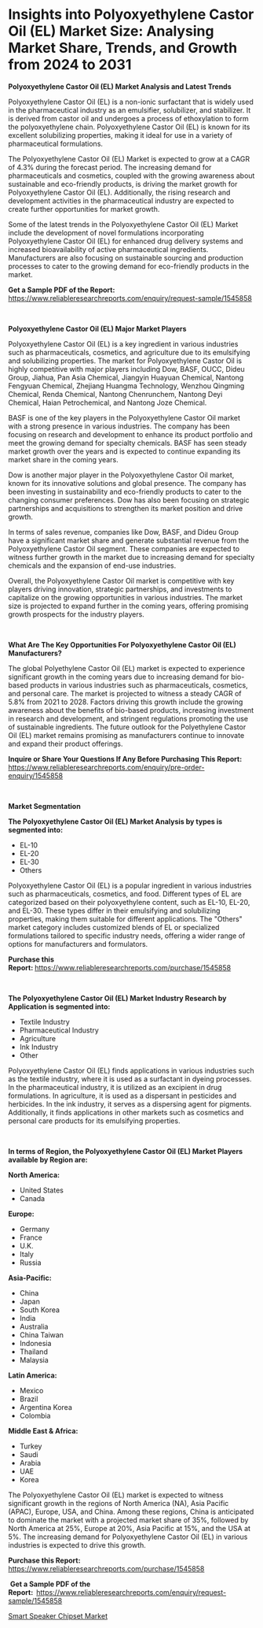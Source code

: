 <p><h1>Insights into Polyoxyethylene Castor Oil (EL) Market Size: Analysing Market Share, Trends, and Growth from 2024 to 2031</h1></p><p><strong>Polyoxyethylene Castor Oil (EL) Market Analysis and Latest Trends</strong></p>
<p><p>Polyoxyethylene Castor Oil (EL) is a non-ionic surfactant that is widely used in the pharmaceutical industry as an emulsifier, solubilizer, and stabilizer. It is derived from castor oil and undergoes a process of ethoxylation to form the polyoxyethylene chain. Polyoxyethylene Castor Oil (EL) is known for its excellent solubilizing properties, making it ideal for use in a variety of pharmaceutical formulations.</p><p>The Polyoxyethylene Castor Oil (EL) Market is expected to grow at a CAGR of 4.3% during the forecast period. The increasing demand for pharmaceuticals and cosmetics, coupled with the growing awareness about sustainable and eco-friendly products, is driving the market growth for Polyoxyethylene Castor Oil (EL). Additionally, the rising research and development activities in the pharmaceutical industry are expected to create further opportunities for market growth.</p><p>Some of the latest trends in the Polyoxyethylene Castor Oil (EL) Market include the development of novel formulations incorporating Polyoxyethylene Castor Oil (EL) for enhanced drug delivery systems and increased bioavailability of active pharmaceutical ingredients. Manufacturers are also focusing on sustainable sourcing and production processes to cater to the growing demand for eco-friendly products in the market.</p></p>
<p><strong>Get a Sample PDF of the Report:&nbsp;</strong> <a href="https://www.reliableresearchreports.com/enquiry/request-sample/1545858">https://www.reliableresearchreports.com/enquiry/request-sample/1545858</a></p>
<p>&nbsp;</p>
<p><strong>Polyoxyethylene Castor Oil (EL) Major Market Players</strong></p>
<p><p>Polyoxyethylene Castor Oil (EL) is a key ingredient in various industries such as pharmaceuticals, cosmetics, and agriculture due to its emulsifying and solubilizing properties. The market for Polyoxyethylene Castor Oil is highly competitive with major players including Dow, BASF, OUCC, Dideu Group, Jiahua, Pan Asia Chemical, Jiangyin Huayuan Chemical, Nantong Fengyuan Chemical, Zhejiang Huangma Technology, Wenzhou Qingming Chemical, Renda Chemical, Nantong Chenrunchem, Nantong Deyi Chemical, Haian Petrochemical, and Nantong Joze Chemical.</p><p>BASF is one of the key players in the Polyoxyethylene Castor Oil market with a strong presence in various industries. The company has been focusing on research and development to enhance its product portfolio and meet the growing demand for specialty chemicals. BASF has seen steady market growth over the years and is expected to continue expanding its market share in the coming years.</p><p>Dow is another major player in the Polyoxyethylene Castor Oil market, known for its innovative solutions and global presence. The company has been investing in sustainability and eco-friendly products to cater to the changing consumer preferences. Dow has also been focusing on strategic partnerships and acquisitions to strengthen its market position and drive growth.</p><p>In terms of sales revenue, companies like Dow, BASF, and Dideu Group have a significant market share and generate substantial revenue from the Polyoxyethylene Castor Oil segment. These companies are expected to witness further growth in the market due to increasing demand for specialty chemicals and the expansion of end-use industries.</p><p>Overall, the Polyoxyethylene Castor Oil market is competitive with key players driving innovation, strategic partnerships, and investments to capitalize on the growing opportunities in various industries. The market size is projected to expand further in the coming years, offering promising growth prospects for the industry players.</p></p>
<p>&nbsp;</p>
<p><strong>What Are The Key Opportunities For Polyoxyethylene Castor Oil (EL) Manufacturers?</strong></p>
<p><p>The global Polyethylene Castor Oil (EL) market is expected to experience significant growth in the coming years due to increasing demand for bio-based products in various industries such as pharmaceuticals, cosmetics, and personal care. The market is projected to witness a steady CAGR of 5.8% from 2021 to 2028. Factors driving this growth include the growing awareness about the benefits of bio-based products, increasing investment in research and development, and stringent regulations promoting the use of sustainable ingredients. The future outlook for the Polyethylene Castor Oil (EL) market remains promising as manufacturers continue to innovate and expand their product offerings.</p></p>
<p><strong>Inquire or Share Your Questions If Any Before Purchasing This Report:</strong> <a href="https://www.reliableresearchreports.com/enquiry/pre-order-enquiry/1545858">https://www.reliableresearchreports.com/enquiry/pre-order-enquiry/1545858</a></p>
<p>&nbsp;</p>
<p><strong>Market Segmentation</strong></p>
<p><strong>The Polyoxyethylene Castor Oil (EL) Market Analysis by types is segmented into:</strong></p>
<p><ul><li>EL-10</li><li>EL-20</li><li>EL-30</li><li>Others</li></ul></p>
<p><p>Polyoxyethylene Castor Oil (EL) is a popular ingredient in various industries such as pharmaceuticals, cosmetics, and food. Different types of EL are categorized based on their polyoxyethylene content, such as EL-10, EL-20, and EL-30. These types differ in their emulsifying and solubilizing properties, making them suitable for different applications. The "Others" market category includes customized blends of EL or specialized formulations tailored to specific industry needs, offering a wider range of options for manufacturers and formulators.</p></p>
<p><strong>Purchase this Report:&nbsp;</strong><a href="https://www.reliableresearchreports.com/purchase/1545858">https://www.reliableresearchreports.com/purchase/1545858</a></p>
<p>&nbsp;</p>
<p><strong>The Polyoxyethylene Castor Oil (EL) Market Industry Research by Application is segmented into:</strong></p>
<p><ul><li>Textile Industry</li><li>Pharmaceutical Industry</li><li>Agriculture</li><li>Ink Industry</li><li>Other</li></ul></p>
<p><p>Polyoxyethylene Castor Oil (EL) finds applications in various industries such as the textile industry, where it is used as a surfactant in dyeing processes. In the pharmaceutical industry, it is utilized as an excipient in drug formulations. In agriculture, it is used as a dispersant in pesticides and herbicides. In the ink industry, it serves as a dispersing agent for pigments. Additionally, it finds applications in other markets such as cosmetics and personal care products for its emulsifying properties.</p></p>
<p>&nbsp;</p>
<p><strong>In terms of Region, the Polyoxyethylene Castor Oil (EL) Market Players available by Region are:</strong></p>
<p>
    <p> <strong> North America: </strong>
        <ul>
            <li>United States</li>
            <li>Canada</li>
        </ul>
        </p> 
    <p> <strong> Europe: </strong>
        <ul>
            <li>Germany</li>
            <li>France</li>
            <li>U.K.</li>
            <li>Italy</li>
            <li>Russia</li>
        </ul>
        </p> 
    <p> <strong> Asia-Pacific: </strong>
        <ul>
            <li>China</li>
            <li>Japan</li>
            <li>South Korea</li>
            <li>India</li>
            <li>Australia</li>
            <li>China Taiwan</li>
            <li>Indonesia</li>
            <li>Thailand</li>
            <li>Malaysia</li>
        </ul>
        </p> 
    <p> <strong> Latin America: </strong>
        <ul>
            <li>Mexico</li>
            <li>Brazil</li>
            <li>Argentina Korea</li>
            <li>Colombia</li>
        </ul>
        </p> 
    <p> <strong> Middle East & Africa: </strong>
        <ul>
            <li>Turkey</li>
            <li>Saudi</li>
            <li>Arabia</li>
            <li>UAE</li>
            <li>Korea</li>
        </ul>
    </p>
    </p>
<p><p>The Polyoxyethylene Castor Oil (EL) market is expected to witness significant growth in the regions of North America (NA), Asia Pacific (APAC), Europe, USA, and China. Among these regions, China is anticipated to dominate the market with a projected market share of 35%, followed by North America at 25%, Europe at 20%, Asia Pacific at 15%, and the USA at 5%. The increasing demand for Polyoxyethylene Castor Oil (EL) in various industries is expected to drive this growth.</p></p>
<p><strong>Purchase this Report: </strong><a href="https://www.reliableresearchreports.com/purchase/1545858">https://www.reliableresearchreports.com/purchase/1545858</a></p>
<p>&nbsp;<strong>Get a Sample PDF of the Report:&nbsp;&nbsp;</strong><a href="https://www.reliableresearchreports.com/enquiry/request-sample/1545858">https://www.reliableresearchreports.com/enquiry/request-sample/1545858</a></p>
<p><strong></strong></p>
<p><p><a href="https://bubble-tree-ea4.notion.site/Smart-Speaker-Chipset-Market-Size-and-Examines-its-Market-Scope-with-a-Primary-Focus-on-Growth-Opp-2ff6891315bb40f0a92f5cb685d5812d">Smart Speaker Chipset Market</a></p></p>